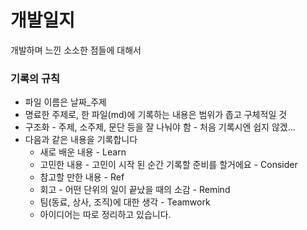 # 개발일지

개발하며 느낀 소소한 점들에 대해서

### 기록의 규칙

- 파일 이름은 날짜_주제
- 명료한 주제로, 한 파일(md)에 기록하는 내용은 범위가 좁고 구체적일 것
- 구조화 - 주제, 소주제, 문단 등을 잘 나눠야 함 - 처음 기록시엔 쉽지 않겠...
- 다음과 같은 내용을 기록합니다
  - 새로 배운 내용 - Learn
  - 고민한 내용 - 고민이 시작 된 순간 기록할 준비를 할거에요 - Consider
  - 참고할 만한 내용 - Ref
  - 회고 - 어떤 단위의 일이 끝났을 때의 소감 - Remind
  - 팀(동료, 상사, 조직)에 대한 생각 - Teamwork 
  - 아이디어는 따로 정리하고 있습니다.